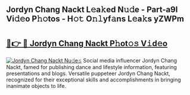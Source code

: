 ## Jordyn Chang Nackt L𝚎a𝚔ed N𝚞𝚍e - Part-a9I Vi𝚍𝚎o P𝚑𝚘tos - H𝚘𝚝 O𝚗𝚕yf𝚊ns L𝚎a𝚔s yZWPm

# <h2><a href="http://kfcidta.oniu.top/?m=Jordyn+Chang+Nackt">🔗👉 🔴 Jordyn Chang Nackt P𝚑ot𝚘𝚜 V𝚒d𝚎o</a></h2>

[![Jordyn Chang Nackt Nu𝚍e𝚜](https://i.imgur.com/0qMVB7G.gif)](http://kfcidta.oniu.top/?m=Jordyn+Chang+Nackt)
Social media influencer Jordyn Chang Nackt, famed for publishing dance and lifestyle information, featuring presentations and blogs. Versatile puppeteer Jordyn Chang Nackt, recognized for their exceptional skills and accomplishments in bringing inanimate objects to life.  
